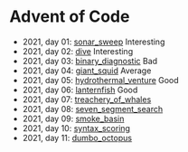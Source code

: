 # Advent of Code
- 2021, day 01: [sonar_sweep](./src/sonar_sweep.rs) Interesting
- 2021, day 02: [dive](./src/dive.rs) Interesting 
- 2021, day 03: [binary_diagnostic](./src/binary_diagnostic.rs) Bad
- 2021, day 04: [giant_squid](./src/giant_squid.rs) Average
- 2021, day 05: [hydrothermal_venture](./src/hydrothermal_venture.rs) Good
- 2021, day 06: [lanternfish](./src/lanternfish.rs) Good
- 2021, day 07: [treachery_of_whales](./src/treachery_of_whales.rs)
- 2021, day 08: [seven_segment_search](./src/seven_segment_search.rs)
- 2021, day 09: [smoke_basin](./src/smoke_basin.rs)
- 2021, day 10: [syntax_scoring](./src/syntax_scoring.rs)
- 2021, day 11: [dumbo_octopus](./src/dumbo_octopus.rs)
